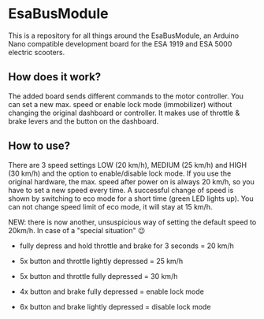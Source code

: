# EsaBusModule

This is a repository for all things around the EsaBusModule, an Arduino Nano compatible development board for the ESA 1919 and ESA 5000 electric scooters.

## How does it work?

The added board sends different commands to the motor controller. You can set a new max. speed or enable lock mode (immobilizer) without changing the original dashboard or controller.
It makes use of throttle & brake levers and the button on the dashboard.

## How to use?

There are 3 speed settings LOW (20 km/h), MEDIUM (25 km/h) and HIGH (30 km/h) and the option to enable/disable lock mode.
If you use the original hardware, the max. speed after power on is always 20 km/h, so you have to set a new speed every time.
A successful change of speed is shown by switching to eco mode for a short time (green LED lights up).
You can not change speed limit of eco mode, it will stay at 15 km/h.

NEW: there is now another, unsuspicious way of setting the default speed to 20km/h. In case of a "special situation" :wink:

- fully depress and hold throttle and brake for 3 seconds = 20 km/h

- 5x button and throttle lightly depressed = 25 km/h
- 5x button and throttle fully depressed = 30 km/h

- 4x button and brake fully depressed = enable lock mode
- 6x button and brake lightly depressed = disable lock mode